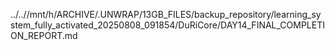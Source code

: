 ../..//mnt/h/ARCHIVE/.UNWRAP/13GB_FILES/backup_repository/learning_system_fully_activated_20250808_091854/DuRiCore/DAY14_FINAL_COMPLETION_REPORT.md